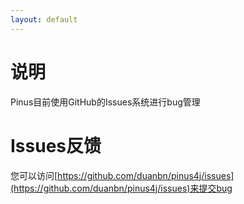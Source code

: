 ```yaml
---
layout: default
---
```

# 说明
Pinus目前使用GitHub的Issues系统进行bug管理

# Issues反馈
您可以访问[https://github.com/duanbn/pinus4j/issues](https://github.com/duanbn/pinus4j/issues)来提交bug
